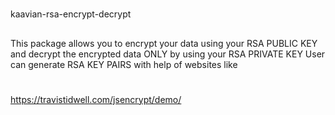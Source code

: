 #
kaavian-rsa-encrypt-decrypt
##
This package allows you to encrypt your data using your RSA PUBLIC KEY
and decrypt the encrypted data ONLY by using your RSA PRIVATE KEY
User can generate RSA KEY PAIRS with help of websites like
#
https://travistidwell.com/jsencrypt/demo/
